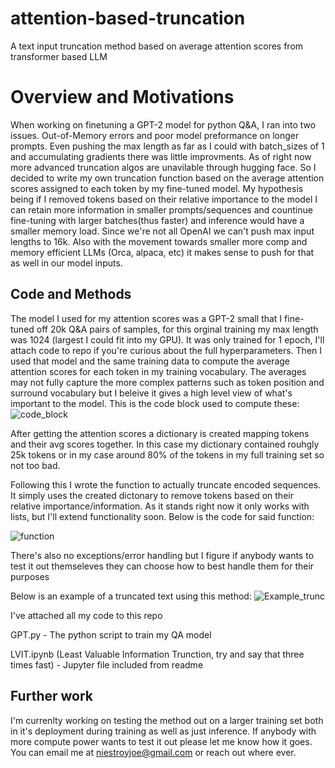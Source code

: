 # attention-based-truncation
A text input truncation method based on average attention scores from transformer based LLM

# Overview and Motivations #
When working on finetuning a GPT-2 model for python Q&A, I ran into two issues. Out-of-Memory errors and poor model preformance on longer prompts. Even pushing the max length as far as I could with batch_sizes of 1 and accumulating gradients there was little improvments. As of right now more advanced truncation algos are unavilable through hugging face. So I decided to write my own truncation function based on the average attention scores assigned to each token by my fine-tuned model. My hypothesis being if I removed tokens based on their relative importance to the model I can retain more information in smaller prompts/sequences and countinue fine-tuning with larger batches(thus faster) and inference would have a smaller memory load. Since we're not all OpenAI we can't push max input lengths to 16k. Also with the movement towards smaller more comp and memory efficient LLMs (Orca, alpaca, etc) it makes sense to push for that as well in our model inputs.

## Code and Methods ##
The model I used for my attention scores was a GPT-2 small that I fine-tuned off 20k Q&A pairs of samples, for this orginal training my max length was 1024 (largest I could fit into my GPU). It was only trained for 1 epoch, I'll attach code to repo if you're curious about the full hyperparameters. Then I used that model and the same training data to compute the average attention scores for each token in my training vocabulary. The averages may not fully capture the more complex patterns such as token position and surround vocabulary but I beleive it gives a high level view of what's important to the model. This is the code block used to compute these:
![code_block](https://github.com/JoeyNiestroy/attention-based-truncation/assets/106636917/d8371115-c601-4a57-8923-dc533cdb178c)

After getting the attention scores a dictionary is created mapping tokens and their avg scores together. In this case my dictionary contained rouhgly 25k tokens or in my case around 80% of the tokens in my full training set so not too bad. 

Following this I wrote the function to actually truncate encoded sequences. It simply uses the created dictonary to remove tokens based on their relative importance/information. As it stands right now it only works with lists, but I'll extend functionality soon. Below is the code for said function:

![function](https://github.com/JoeyNiestroy/attention-based-truncation/assets/106636917/febbf60b-73c5-498f-b347-0721bc36e620)

There's also no exceptions/error handling but I figure if anybody wants to test it out themseleves they can choose how to best handle them for their purposes

Below is an example of a truncated text using this method:
![Example_trunc](https://github.com/JoeyNiestroy/attention-based-truncation/assets/106636917/cdee5f1a-7c3c-4659-91fb-ce587bdde1ed)

I've attached all my code to this repo

GPT.py - The python script to train my QA model

LVIT.ipynb (Least Valuable Information Trunction, try and say that three times fast) - Jupyter file included from readme


## Further work ##
I'm currenlty working on testing the method out on a larger training set both in it's deployment during training as well as just inference. If anybody with more compute power wants to test it out please let me know how it goes. You can email me at niestroyjoe@gmail.com or reach out where ever. 
